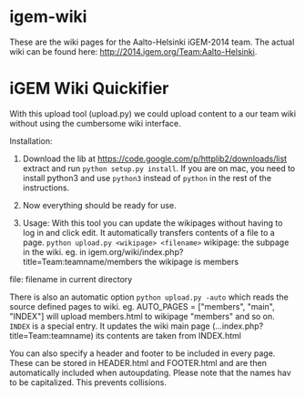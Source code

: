 igem-wiki
=========

These are the wiki pages for the Aalto-Helsinki iGEM-2014 team. The actual wiki can be found here: http://2014.igem.org/Team:Aalto-Helsinki.



iGEM Wiki Quickifier
====================

With this upload tool (upload.py) we could upload content to a our team wiki without using the cumbersome wiki interface.

Installation:

1. Download the lib at
https://code.google.com/p/httplib2/downloads/list
extract and run `python setup.py install`. If you are on mac, you need to install python3 and use `python3` instead of `python` in the rest of the instructions.

2. Now everything should be ready for use.

3. Usage:
With this tool you can update the wikipages without having to log in and click edit.
It automatically transfers contents of a file to a page.
`python upload.py <wikipage> <filename>`
wikipage:	the subpage in the wiki.
			eg. in igem.org/wiki/index.php?title=Team:teamname/members
			the wikipage is members
			
file:		filename in current directory

There is also an automatic option `python upload.py -auto`
which reads the source defined pages to wiki.
eg.
AUTO_PAGES = ["members", "main", "INDEX"]
will upload members.html to wikipage "members" and so on.
`INDEX` is a special entry. It updates the wiki main page (...index.php?title=Team:teamname) its contents are taken from INDEX.html

You can also specify a header and footer to be included in every page.
These can be stored in HEADER.html and FOOTER.html and are then automatically included when autoupdating. Please note that the names hav to be capitalized. This prevents collisions.
